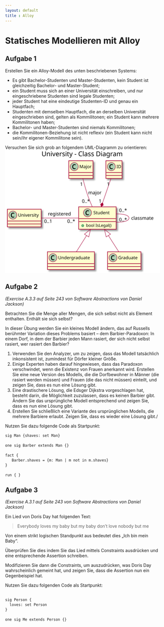 ```yaml
---
layout: default
title : Alloy
---
```


# Statisches Modellieren mit Alloy


## Aufgabe 1

Erstellen Sie ein Alloy-Modell des unten beschriebenen Systems:

- Es gibt Bachelor-Studenten und Master-Studenten, kein Student ist gleichzeitig Bachelor- und Master-Student;
- ein Student muss sich an einer Universität einschreiben, und nur eingeschriebene Studenten sind legale Studenten;
- jeder Student hat eine eindeutige Studenten-ID und genau ein Hauptfach;
- Studenten mit demselben Hauptfach, die an derselben Universität eingeschrieben sind, gelten als Kommilitonen; ein Student kann mehrere Kommilitonen haben;
- Bachelor- und Master-Studenten sind niemals Kommilitonen;
- die Kommilitonen-Beziehung ist nicht reflexiv (ein Student kann nicht sein/ihr eigener Kommilitone sein).

Versuchen Sie sich grob an folgendem UML-Diagramm zu orientieren:
![UML](./images/student_class_diag.svg)


## Aufgabe 2

*(Exercise A.3.3 auf Seite 243 von Software Abstractions von Daniel Jackson)*

Betrachten Sie die Menge aller Mengen, die sich selbst nicht als Element enthalten. Enthält sie sich selbst?

In dieser Übung werden Sie ein kleines Modell ändern, das auf Russells berühmter Variation dieses Problems basiert – dem Barbier-Paradoxon: In einem Dorf, in dem der Barbier jeden Mann rasiert, der sich nicht selbst rasiert, wer rasiert den Barbier?

1. Verwenden Sie den Analyzer, um zu zeigen, dass das Modell tatsächlich inkonsistent ist, zumindest für Dörfer kleiner Größe.
2. Einige Experten haben darauf hingewiesen, dass das Paradoxon verschwindet, wenn die Existenz von Frauen anerkannt wird. Erstellen Sie eine neue Version des Modells, die die Dorfbewohner in Männer (die rasiert werden müssen) und Frauen (die das nicht müssen) einteilt, und zeigen Sie, dass es nun eine Lösung gibt.
3. Eine drastischere Lösung, die Edsger Dijkstra vorgeschlagen hat, besteht darin, die Möglichkeit zuzulassen, dass es keinen Barbier gibt. Ändern Sie das ursprüngliche Modell entsprechend und zeigen Sie, dass es nun eine Lösung gibt.
4. Erstellen Sie schließlich eine Variante des ursprünglichen Modells, die mehrere Barbiere erlaubt. Zeigen Sie, dass es wieder eine Lösung gibt./

Nutzen Sie dazu folgende Code als Startpunkt: 

```alloy
sig Man {shaves: set Man}

one sig Barber extends Man {}

fact {
   Barber.shaves = {m: Man | m not in m.shaves}
}

run { }
```

## Aufgabe 3


*(Exercise A.3.1 auf Seite 243 von Software Abstractions von Daniel Jackson)*


Ein Lied von Doris Day hat folgenden Text:

> Everybody loves my baby but my baby don’t love nobody but me

Von einem strikt logischen Standpunkt aus bedeutet dies „Ich bin mein Baby“.

Überprüfen Sie dies indem Sie das Lied mittels Constraints ausdrücken und eine entsprechende Assertion schreiben. 

Modifizieren Sie dann die Constraints, um auszudrücken, was Doris Day wahrscheinlich gemeint hat, und zeigen Sie, dass die Assertion nun ein Gegenbeispiel hat.

Nutzen Sie dazu folgenden Code als Startpunkt:
```alloy

sig Person {
  loves: set Person
}

one sig Me extends Person {}
```